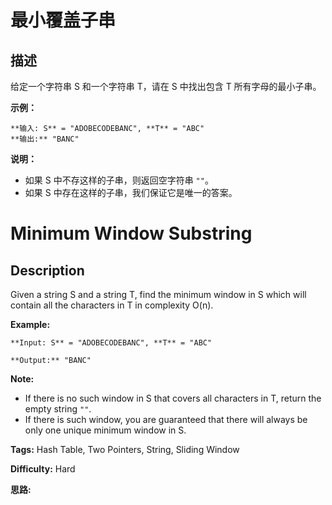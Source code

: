 # 最小覆盖子串

## 描述

给定一个字符串 S 和一个字符串 T，请在 S 中找出包含 T 所有字母的最小子串。

**示例：**

    
    
    **输入: S** = "ADOBECODEBANC", **T** = "ABC"
    **输出:** "BANC"

**说明：**

  * 如果 S 中不存这样的子串，则返回空字符串 `""`。
  * 如果 S 中存在这样的子串，我们保证它是唯一的答案。



# Minimum Window Substring

## Description



Given a string S and a string T, find the minimum window in S which will contain all the characters in T in complexity O(n).

**Example:**

    
    
    **Input: S** = "ADOBECODEBANC", **T** = "ABC"
    **Output:** "BANC"
    

**Note:**

  * If there is no such window in S that covers all characters in T, return the empty string `""`.
  * If there is such window, you are guaranteed that there will always be only one unique minimum window in S.


**Tags:** Hash Table, Two Pointers, String, Sliding Window

**Difficulty:** Hard

**思路:**
